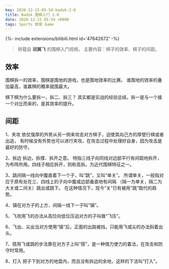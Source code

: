 ```yaml
---
key: 2020-12-15-05-54-baduk-2-0
title: Baduk 围棋入门 2.0
date: 2020-12-15 05:54 +0800
tags: Sports 体育 Game
---
```


<div>{%- include extensions/bilibili.html id='47642672' -%}</div>

> 转载自 **胡翼飞** 的围棋入门视频。
> 主要内容：棋子的效率、棋子的间距。

## 效率

围棋拆一的效率，围棋是围地的游戏，也是围地效率的比赛。
谁围地的效率的叠加最高，谁赢棋的概率就围最大。

棋下棋为什么要拆一，拆二、拆三？
其实都是实战的经验总结，拆一是与一个接一个对比而来的，是其效率的提升。

## 间距

1、夹攻
依仗强厚的外势从另一侧来攻击对方棋子，迫使其向己方的厚壁行棋或者出逃，
有时候没有外势也可以进行夹攻，在攻击过程中处理好自身，因为攻击是最好的防守。

2、拆边
拆边，拆撑、拆开之意。
特指三线子向同线对边部平行有间距地拆开，为布阵所用。四线子相应拆开，则称高拆。为近代围棋特征之一。

3、跳间隔一线向中腹直着下一个子，叫“跳”，又叫“单关”。
所谓单关，一般指对应于原有处在三、四线上的子向中腹或边部垂直地有间隔
（隔一为单关，隔二为大关或二间关）跳出或跳下。
在这种情况下，现今“关”已有被用“跳”取代的趋势。

4、镇在对方子的上方，间隔一线下一子叫“镇”。

5、飞攻用飞的办法从高位向低位压迫对方的子叫做“飞压”。

6、飞出、尖出当对方使用“镇”后，正面的出路被挡，只能用飞或尖的办法斜着出头。

7、搭用飞或跳的步法靠在对方子上叫“搭”，是一种借力使力的着法，在攻击和防守时常用。

8、打入
把子下到对方的地盘内，而且没有拆边的余地，这样的下法叫“打入”。

<!--more-->
